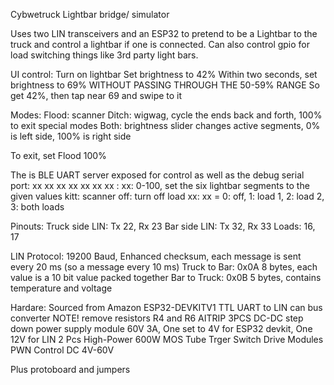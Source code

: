 Cybwetruck Lightbar bridge/ simulator

Uses two LIN transceivers and an ESP32 to pretend to be a Lightbar to the truck and control a lightbar if one is connected.
Can also control gpio for load switching things like 3rd party light bars.

UI control:
Turn on lightbar
Set brightness to 42%
Within two seconds, set brightness to 69% WITHOUT PASSING THROUGH THE 50-59% RANGE
So get 42%, then tap near 69 and swipe to it

Modes:
Flood: scanner
Ditch: wigwag, cycle the ends back and forth, 100% to exit special modes
Both: brightness slider changes active segments, 0% is left side, 100% is right side

To exit, set Flood 100%

The is BLE UART server exposed for control as well as the debug serial port:
xx xx xx xx xx xx xx : xx: 0-100, set the six lightbar segments to the given values
kitt: scanner
off: turn off
load xx: xx = 0: off, 1: load 1, 2: load 2, 3: both loads

Pinouts:
Truck side LIN: Tx 22, Rx 23 
Bar side LIN: Tx 32, Rx 33
Loads: 16, 17

LIN Protocol:
19200 Baud, Enhanced checksum, each message is sent every 20 ms (so a message every 10 ms)
Truck to Bar: 0x0A 8 bytes, each value is a 10 bit value packed together
Bar to Truck: 0x0B 5 bytes, contains temperature and voltage

Hardare:
Sourced from Amazon
ESP32-DEVKITV1
TTL UART to LIN can bus converter NOTE! remove resistors R4 and R6
AITRIP 3PCS DC-DC step down power supply module 60V 3A, One set to 4V for ESP32 devkit, One 12V for LIN
2 Pcs High-Power 600W MOS Tube Trger Switch Drive Modules PWN Control DC 4V-60V

Plus protoboard and jumpers
